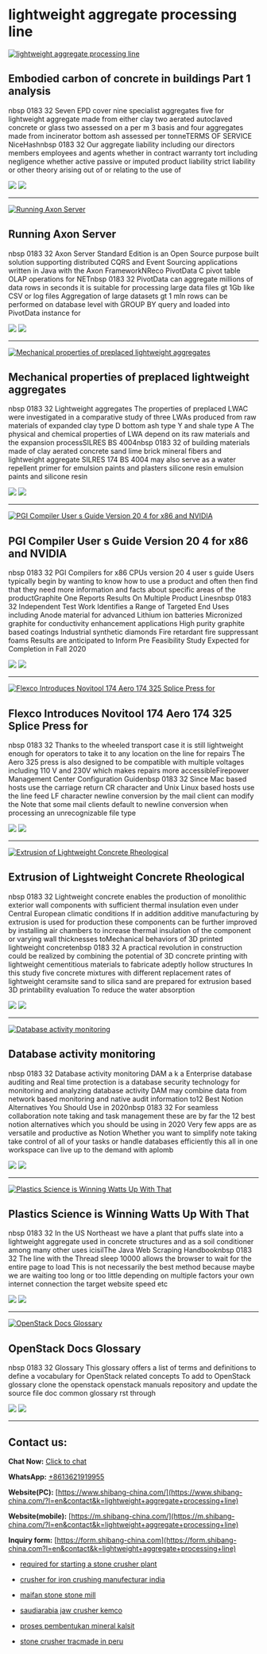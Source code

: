 # lightweight aggregate processing line

<a href="https://swt.shibang-china.com/?l=en&img&k=lightweight+aggregate+processing+line" target="_blank">![lightweight aggregate processing line](http://static.shibang-china.com/all-800x300/167.jpg)</a>

## Embodied carbon of concrete in buildings Part 1 analysis
nbsp 0183 32 Seven EPD cover nine specialist aggregates five for lightweight aggregate made from either clay two aerated autoclaved concrete or glass two assessed on a per m 3 basis and four aggregates made from incinerator bottom ash assessed per tonneTERMS OF SERVICE NiceHashnbsp 0183 32 Our aggregate liability including our directors members employees and agents whether in contract warranty tort including negligence whether active passive or imputed product liability strict liability or other theory arising out of or relating to the use of


<a href="https://whatsapp.shibangsoft.com/WhatsApp.php" target="_blank" title="WhatsApp">![](http://static.shibang-china.com/icon/whatsapp.png)</a> <a href="https://swt.shibang-china.com/?l=en&icon&k=lightweight+aggregate+processing+line" target="_blank">![](http://static.shibang-china.com/icon/chat-en.png)</a>

---

<a href="https://swt.shibang-china.com/?l=en&img&k=lightweight+aggregate+processing+line" target="_blank">![Running Axon Server](http://static.shibang-china.com/all-800x300/1158.jpg)</a>

## Running Axon Server
nbsp 0183 32 Axon Server Standard Edition is an Open Source purpose built solution supporting distributed CQRS and Event Sourcing applications written in Java with the Axon FrameworkNReco PivotData C pivot table OLAP operations for NETnbsp 0183 32 PivotData can aggregate millions of data rows in seconds it is suitable for processing large data files gt 1Gb like CSV or log files Aggregation of large datasets gt 1 mln rows can be performed on database level with GROUP BY query and loaded into PivotData instance for


<a href="https://whatsapp.shibangsoft.com/WhatsApp.php" target="_blank" title="WhatsApp">![](http://static.shibang-china.com/icon/whatsapp.png)</a> <a href="https://swt.shibang-china.com/?l=en&icon&k=lightweight+aggregate+processing+line" target="_blank">![](http://static.shibang-china.com/icon/chat-en.png)</a>

---

<a href="https://swt.shibang-china.com/?l=en&img&k=lightweight+aggregate+processing+line" target="_blank">![Mechanical properties of preplaced lightweight aggregates](http://static.shibang-china.com/all-800x300/920.jpg)</a>

## Mechanical properties of preplaced lightweight aggregates
nbsp 0183 32 Lightweight aggregates The properties of preplaced LWAC were investigated in a comparative study of three LWAs produced from raw materials of expanded clay type D bottom ash type Y and shale type A The physical and chemical properties of LWA depend on its raw materials and the expansion processSILRES BS 4004nbsp 0183 32 of building materials made of clay aerated concrete sand lime brick mineral fibers and lightweight aggregate SILRES 174 BS 4004 may also serve as a water repellent primer for emulsion paints and plasters silicone resin emulsion paints and silicone resin


<a href="https://whatsapp.shibangsoft.com/WhatsApp.php" target="_blank" title="WhatsApp">![](http://static.shibang-china.com/icon/whatsapp.png)</a> <a href="https://swt.shibang-china.com/?l=en&icon&k=lightweight+aggregate+processing+line" target="_blank">![](http://static.shibang-china.com/icon/chat-en.png)</a>

---

<a href="https://swt.shibang-china.com/?l=en&img&k=lightweight+aggregate+processing+line" target="_blank">![PGI Compiler User s Guide Version 20 4 for x86 and NVIDIA](http://static.shibang-china.com/all-800x300/1068.jpg)</a>

## PGI Compiler User s Guide Version 20 4 for x86 and NVIDIA
nbsp 0183 32 PGI Compilers for x86 CPUs version 20 4 user s guide Users typically begin by wanting to know how to use a product and often then find that they need more information and facts about specific areas of the productGraphite One Reports Results On Multiple Product Linesnbsp 0183 32 Independent Test Work Identifies a Range of Targeted End Uses including Anode material for advanced Lithium ion batteries Micronized graphite for conductivity enhancement applications High purity graphite based coatings Industrial synthetic diamonds Fire retardant fire suppressant foams Results are anticipated to Inform Pre Feasibility Study Expected for Completion in Fall 2020


<a href="https://whatsapp.shibangsoft.com/WhatsApp.php" target="_blank" title="WhatsApp">![](http://static.shibang-china.com/icon/whatsapp.png)</a> <a href="https://swt.shibang-china.com/?l=en&icon&k=lightweight+aggregate+processing+line" target="_blank">![](http://static.shibang-china.com/icon/chat-en.png)</a>

---

<a href="https://swt.shibang-china.com/?l=en&img&k=lightweight+aggregate+processing+line" target="_blank">![Flexco Introduces Novitool 174 Aero 174 325 Splice Press for](http://static.shibang-china.com/all-800x300/139.jpg)</a>

## Flexco Introduces Novitool 174 Aero 174 325 Splice Press for
nbsp 0183 32 Thanks to the wheeled transport case it is still lightweight enough for operators to take it to any location on the line for repairs The Aero 325 press is also designed to be compatible with multiple voltages including 110 V and 230V which makes repairs more accessibleFirepower Management Center Configuration Guidenbsp 0183 32 Since Mac based hosts use the carriage return CR character and Unix Linux based hosts use the line feed LF character newline conversion by the mail client can modify the Note that some mail clients default to newline conversion when processing an unrecognizable file type


<a href="https://whatsapp.shibangsoft.com/WhatsApp.php" target="_blank" title="WhatsApp">![](http://static.shibang-china.com/icon/whatsapp.png)</a> <a href="https://swt.shibang-china.com/?l=en&icon&k=lightweight+aggregate+processing+line" target="_blank">![](http://static.shibang-china.com/icon/chat-en.png)</a>

---

<a href="https://swt.shibang-china.com/?l=en&img&k=lightweight+aggregate+processing+line" target="_blank">![Extrusion of Lightweight Concrete Rheological](http://static.shibang-china.com/all-800x300/473.jpg)</a>

## Extrusion of Lightweight Concrete Rheological
nbsp 0183 32 Lightweight concrete enables the production of monolithic exterior wall components with sufficient thermal insulation even under Central European climatic conditions If in addition additive manufacturing by extrusion is used for production these components can be further improved by installing air chambers to increase thermal insulation of the component or varying wall thicknesses toMechanical behaviors of 3D printed lightweight concretenbsp 0183 32 A practical revolution in construction could be realized by combining the potential of 3D concrete printing with lightweight cementitious materials to fabricate adeptly hollow structures In this study five concrete mixtures with different replacement rates of lightweight ceramsite sand to silica sand are prepared for extrusion based 3D printability evaluation To reduce the water absorption


<a href="https://whatsapp.shibangsoft.com/WhatsApp.php" target="_blank" title="WhatsApp">![](http://static.shibang-china.com/icon/whatsapp.png)</a> <a href="https://swt.shibang-china.com/?l=en&icon&k=lightweight+aggregate+processing+line" target="_blank">![](http://static.shibang-china.com/icon/chat-en.png)</a>

---

<a href="https://swt.shibang-china.com/?l=en&img&k=lightweight+aggregate+processing+line" target="_blank">![Database activity monitoring](http://static.shibang-china.com/all-800x300/1487.jpg)</a>

## Database activity monitoring
nbsp 0183 32 Database activity monitoring DAM a k a Enterprise database auditing and Real time protection is a database security technology for monitoring and analyzing database activity DAM may combine data from network based monitoring and native audit information to12 Best Notion Alternatives You Should Use in 2020nbsp 0183 32 For seamless collaboration note taking and task management these are by far the 12 best notion alternatives which you should be using in 2020 Very few apps are as versatile and productive as Notion Whether you want to simplify note taking take control of all of your tasks or handle databases efficiently this all in one workspace can live up to the demand with aplomb


<a href="https://whatsapp.shibangsoft.com/WhatsApp.php" target="_blank" title="WhatsApp">![](http://static.shibang-china.com/icon/whatsapp.png)</a> <a href="https://swt.shibang-china.com/?l=en&icon&k=lightweight+aggregate+processing+line" target="_blank">![](http://static.shibang-china.com/icon/chat-en.png)</a>

---

<a href="https://swt.shibang-china.com/?l=en&img&k=lightweight+aggregate+processing+line" target="_blank">![Plastics Science is Winning Watts Up With That](http://static.shibang-china.com/all-800x300/902.jpg)</a>

## Plastics Science is Winning Watts Up With That
nbsp 0183 32 In the US Northeast we have a plant that puffs slate into a lightweight aggregate used in concrete structures and as a soil conditioner among many other uses icisilThe Java Web Scraping Handbooknbsp 0183 32 The line with the Thread sleep 10000 allows the browser to wait for the entire page to load This is not necessarily the best method because maybe we are waiting too long or too little depending on multiple factors your own internet connection the target website speed etc


<a href="https://whatsapp.shibangsoft.com/WhatsApp.php" target="_blank" title="WhatsApp">![](http://static.shibang-china.com/icon/whatsapp.png)</a> <a href="https://swt.shibang-china.com/?l=en&icon&k=lightweight+aggregate+processing+line" target="_blank">![](http://static.shibang-china.com/icon/chat-en.png)</a>

---

<a href="https://swt.shibang-china.com/?l=en&img&k=lightweight+aggregate+processing+line" target="_blank">![OpenStack Docs Glossary](http://static.shibang-china.com/all-800x300/990.jpg)</a>

## OpenStack Docs Glossary
nbsp 0183 32 Glossary This glossary offers a list of terms and definitions to define a vocabulary for OpenStack related concepts To add to OpenStack glossary clone the openstack openstack manuals repository and update the source file doc common glossary rst through

<a href="https://whatsapp.shibangsoft.com/WhatsApp.php" target="_blank" title="WhatsApp">![](http://static.shibang-china.com/icon/whatsapp.png)</a> <a href="https://swt.shibang-china.com/?l=en&icon&k=lightweight+aggregate+processing+line" target="_blank">![](http://static.shibang-china.com/icon/chat-en.png)</a>

---
## Contact us:

**Chat Now:** [Click to chat](https://swt.shibang-china.com?l=en&contact&k=lightweight+aggregate+processing+line)

**WhatsApp:**  [+8613621919955](https://whatsapp.shibangsoft.com/WhatsApp.php)

**Website(PC):** [https://www.shibang-china.com/](https://www.shibang-china.com/?l=en&contact&k=lightweight+aggregate+processing+line)

**Website(mobile):** [https://m.shibang-china.com/](https://m.shibang-china.com/?l=en&contact&k=lightweight+aggregate+processing+line)

**Inquiry form:** [https://form.shibang-china.com](https://form.shibang-china.com?l=en&contact&k=lightweight+aggregate+processing+line)

* [required for starting a stone crusher plant](../168/required%20for%20starting%20a%20stone%20crusher%20plant.md)

* [crusher for iron crushing manufecturar india](../165/crusher%20for%20iron%20crushing%20manufecturar%20india.md)

* [maifan stone stone mill](../163/maifan%20stone%20stone%20mill.md)

* [saudiarabia jaw crusher kemco](../165/saudiarabia%20jaw%20crusher%20kemco.md)

* [proses pembentukan mineral kalsit](../163/proses%20pembentukan%20mineral%20kalsit.md)

* [stone crusher tracmade in peru](../167/stone%20crusher%20tracmade%20in%20peru.md)